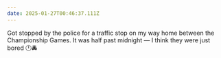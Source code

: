 ```yaml
---
date: 2025-01-27T00:46:37.111Z
---
```


Got stopped by the police for a traffic stop on my way home between the Championship Games. It was half past midnight — I think they were just bored 🕛🚔